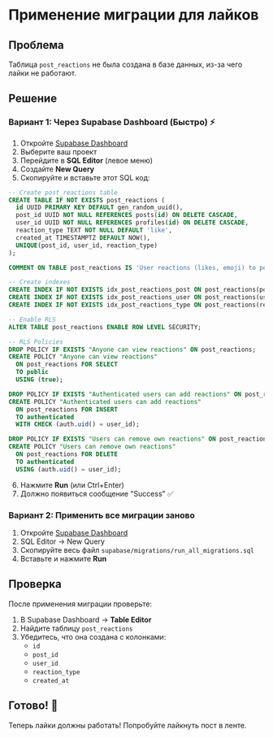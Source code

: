 # Применение миграции для лайков

## Проблема
Таблица `post_reactions` не была создана в базе данных, из-за чего лайки не работают.

## Решение

### Вариант 1: Через Supabase Dashboard (Быстро) ⚡

1. Откройте [Supabase Dashboard](https://app.supabase.com)
2. Выберите ваш проект
3. Перейдите в **SQL Editor** (левое меню)
4. Создайте **New Query**
5. Скопируйте и вставьте этот SQL код:

```sql
-- Create post_reactions table
CREATE TABLE IF NOT EXISTS post_reactions (
  id UUID PRIMARY KEY DEFAULT gen_random_uuid(),
  post_id UUID NOT NULL REFERENCES posts(id) ON DELETE CASCADE,
  user_id UUID NOT NULL REFERENCES profiles(id) ON DELETE CASCADE,
  reaction_type TEXT NOT NULL DEFAULT 'like',
  created_at TIMESTAMPTZ DEFAULT NOW(),
  UNIQUE(post_id, user_id, reaction_type)
);

COMMENT ON TABLE post_reactions IS 'User reactions (likes, emoji) to posts';

-- Create indexes
CREATE INDEX IF NOT EXISTS idx_post_reactions_post ON post_reactions(post_id);
CREATE INDEX IF NOT EXISTS idx_post_reactions_user ON post_reactions(user_id);
CREATE INDEX IF NOT EXISTS idx_post_reactions_type ON post_reactions(reaction_type);

-- Enable RLS
ALTER TABLE post_reactions ENABLE ROW LEVEL SECURITY;

-- RLS Policies
DROP POLICY IF EXISTS "Anyone can view reactions" ON post_reactions;
CREATE POLICY "Anyone can view reactions"
  ON post_reactions FOR SELECT
  TO public
  USING (true);

DROP POLICY IF EXISTS "Authenticated users can add reactions" ON post_reactions;
CREATE POLICY "Authenticated users can add reactions"
  ON post_reactions FOR INSERT
  TO authenticated
  WITH CHECK (auth.uid() = user_id);

DROP POLICY IF EXISTS "Users can remove own reactions" ON post_reactions;
CREATE POLICY "Users can remove own reactions"
  ON post_reactions FOR DELETE
  TO authenticated
  USING (auth.uid() = user_id);
```

6. Нажмите **Run** (или Ctrl+Enter)
7. Должно появиться сообщение "Success" ✅

### Вариант 2: Применить все миграции заново

1. Откройте [Supabase Dashboard](https://app.supabase.com)
2. SQL Editor → New Query
3. Скопируйте весь файл `supabase/migrations/run_all_migrations.sql`
4. Вставьте и нажмите **Run**

## Проверка

После применения миграции проверьте:

1. В Supabase Dashboard → **Table Editor**
2. Найдите таблицу `post_reactions`
3. Убедитесь, что она создана с колонками:
   - `id`
   - `post_id`
   - `user_id`
   - `reaction_type`
   - `created_at`

## Готово! 🎉

Теперь лайки должны работать! Попробуйте лайкнуть пост в ленте.
